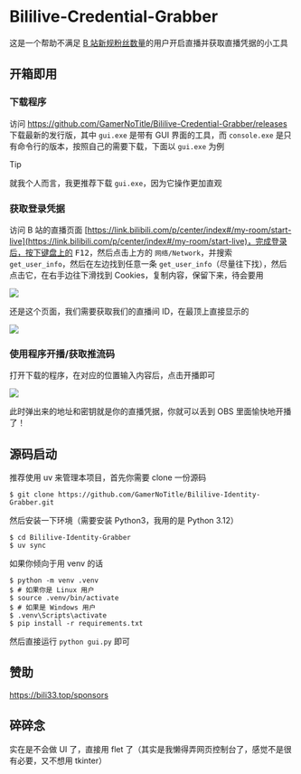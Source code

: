 # Bililive-Credential-Grabber

这是一个帮助不满足 [B 站新规粉丝数量](https://link.bilibili.com/p/eden/news#/newsdetail?id=4516)的用户开启直播并获取直播凭据的小工具

## 开箱即用

### 下载程序

访问 https://github.com/GamerNoTitle/Bililive-Credential-Grabber/releases 下载最新的发行版，其中 `gui.exe` 是带有 GUI 界面的工具，而 `console.exe` 是只有命令行的版本，按照自己的需要下载，下面以 `gui.exe` 为例

> [!Tip]
>
> 就我个人而言，我更推荐下载 `gui.exe`，因为它操作更加直观

### 获取登录凭据

访问 B 站的直播页面 [https://link.bilibili.com/p/center/index#/my-room/start-live](https://link.bilibili.com/p/center/index#/my-room/start-live)，完成登录后，按下键盘上的 <kbd>F12</kbd>，然后点击上方的 `网络/Network`，并搜索 `get_user_info`，然后在左边找到任意一条 `get_user_info`（尽量往下找），然后点击它，在右手边往下滑找到 Cookies，复制内容，保留下来，待会要用

![](https://cdn.jsdelivr.net/gh/GamerNoTitle/Bililive-Credential-Grabber@master/img/msedge_TNBFhTIA7i.png)

还是这个页面，我们需要获取我们的直播间 ID，在最顶上直接显示的

![](https://cdn.jsdelivr.net/gh/GamerNoTitle/Bililive-Credential-Grabber@master/img/msedge_YAPXAUPOxR.png)

### 使用程序开播/获取推流码

打开下载的程序，在对应的位置输入内容后，点击开播即可

![](https://cdn.jsdelivr.net/gh/GamerNoTitle/Bililive-Credential-Grabber@master/img/flet_N6tYCAz1z0.png)

此时弹出来的地址和密钥就是你的直播凭据，你就可以丢到 OBS 里面愉快地开播了！

## 源码启动

推荐使用 uv 来管理本项目，首先你需要 clone 一份源码

```shell
$ git clone https://github.com/GamerNoTitle/Bililive-Identity-Grabber.git
```

然后安装一下环境（需要安装 Python3，我用的是 Python 3.12）

```shell
$ cd Bililive-Identity-Grabber
$ uv sync
```

如果你倾向于用 venv 的话

```shell
$ python -m venv .venv
$ # 如果你是 Linux 用户
$ source .venv/bin/activate
$ # 如果是 Windows 用户
$ .venv\Scripts\activate
$ pip install -r requirements.txt
```

然后直接运行 `python gui.py` 即可

## 赞助

https://bili33.top/sponsors


## 碎碎念

实在是不会做 UI 了，直接用 flet 了（其实是我懒得弄网页控制台了，感觉不是很有必要，又不想用 tkinter）